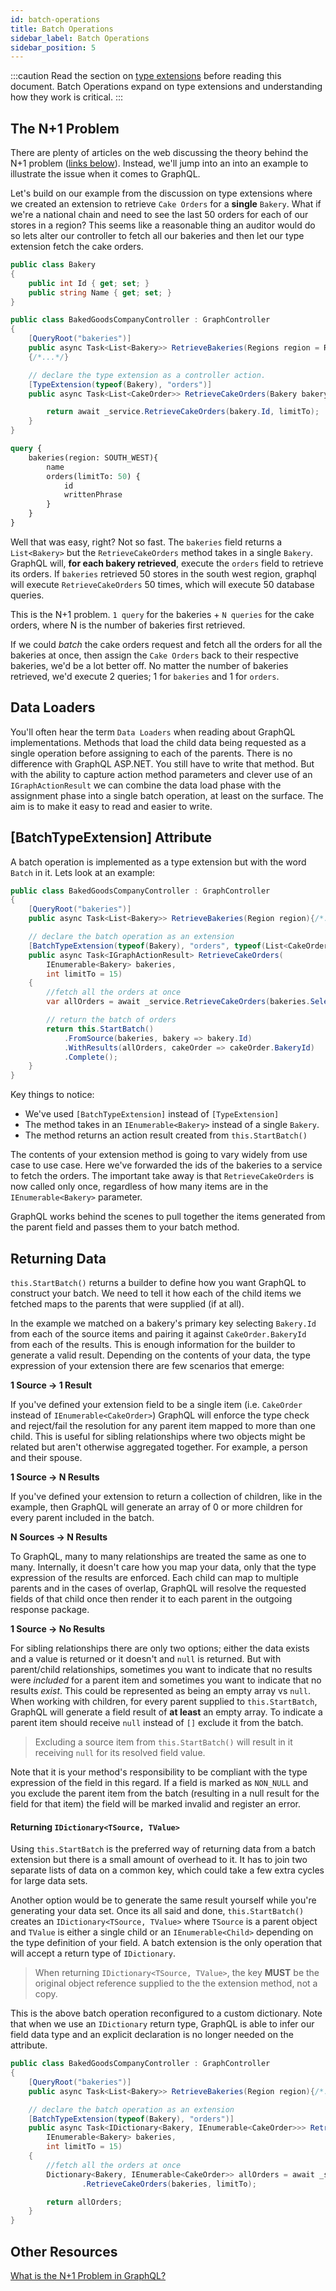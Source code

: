 ```yaml
---
id: batch-operations
title: Batch Operations
sidebar_label: Batch Operations
sidebar_position: 5
---
```


:::caution 
Read the section on [type extensions](./type-extensions) before reading this document. Batch Operations expand on type extensions and understanding how they work is critical.
:::

## The N+1 Problem

There are plenty of articles on the web discussing the theory behind the N+1 problem ([links below](./batch-operations#other-resources)). Instead, we'll jump into an into an example to illustrate the issue when it comes to GraphQL.

Let's build on our example from the discussion on type extensions where we created an extension to retrieve `Cake Orders` for a **single** `Bakery`. What if we're a national chain and need to see the last 50 orders for each of our stores in a region? This seems like a reasonable thing an auditor would do so lets alter our controller to fetch all our bakeries and then let our type extension fetch the cake orders.

```csharp title="Retrieving Multiple Bakeries"
public class Bakery
{
    public int Id { get; set; }
    public string Name { get; set; }
}

public class BakedGoodsCompanyController : GraphController
{
    [QueryRoot("bakeries")]
    public async Task<List<Bakery>> RetrieveBakeries(Regions region = Regions.All)
    {/*...*/}

    // declare the type extension as a controller action.
    [TypeExtension(typeof(Bakery), "orders")]
    public async Task<List<CakeOrder>> RetrieveCakeOrders(Bakery bakery, int limitTo = 15){

        return await _service.RetrieveCakeOrders(bakery.Id, limitTo);
    }
}
```

```graphql title="Sample Query"
query {
    bakeries(region: SOUTH_WEST){
        name
        orders(limitTo: 50) {
            id
            writtenPhrase
        }
    }
}
```

Well that was easy, right? Not so fast. The `bakeries` field returns a `List<Bakery>` but the `RetrieveCakeOrders` method takes in a single `Bakery`. GraphQL will, **for each bakery retrieved**, execute the `orders` field to retrieve its orders. If `bakeries` retrieved 50 stores in the south west region, graphql will execute `RetrieveCakeOrders` 50 times, which will execute 50 database queries.

This is the N+1 problem. `1 query` for the bakeries + `N queries` for the cake orders, where N is the number of bakeries first retrieved.

If we could _batch_ the cake orders request and fetch all the orders for all the bakeries at once, then assign the `Cake Orders` back to their respective bakeries, we'd be a lot better off. No matter the number of bakeries retrieved, we'd execute 2 queries; 1 for `bakeries` and 1 for `orders`.

## Data Loaders

You'll often hear the term `Data Loaders` when reading about GraphQL implementations. Methods that load the child data being requested as a single operation before assigning to each of the parents. There is no difference with GraphQL ASP.NET. You still have to write that method. But with the ability to capture action method parameters and clever use of an `IGraphActionResult` we can combine the data load phase with the assignment phase into a single batch operation, at least on the surface. The aim is to make it easy to read and easier to write.

## \[BatchTypeExtension\] Attribute

A batch operation is implemented as a type extension but with the word `Batch` in it. Lets look at an example:

```csharp title="A Batch Type Extension"
public class BakedGoodsCompanyController : GraphController
{
    [QueryRoot("bakeries")]
    public async Task<List<Bakery>> RetrieveBakeries(Region region){/*...*/}

    // declare the batch operation as an extension
    [BatchTypeExtension(typeof(Bakery), "orders", typeof(List<CakeOrder>))]
    public async Task<IGraphActionResult> RetrieveCakeOrders(
        IEnumerable<Bakery> bakeries,
        int limitTo = 15)
    {
        //fetch all the orders at once
        var allOrders = await _service.RetrieveCakeOrders(bakeries.Select(x => x.Id), limitTo);

        // return the batch of orders
        return this.StartBatch()
            .FromSource(bakeries, bakery => bakery.Id)
            .WithResults(allOrders, cakeOrder => cakeOrder.BakeryId)
            .Complete();
    }
}
```

Key things to notice:

-   We've used `[BatchTypeExtension]` instead of `[TypeExtension]`
-   The method takes in an `IEnumerable<Bakery>` instead of a single `Bakery`.
-   The method returns an action result created from `this.StartBatch()`

The contents of your extension method is going to vary widely from use case to use case. Here we've forwarded the ids of the bakeries to a service to fetch the orders. The important take away is that `RetrieveCakeOrders` is now called only once, regardless of how many items are in the `IEnumerable<Bakery>` parameter.

GraphQL works behind the scenes to pull together the items generated from the parent field and passes them to your batch method.

## Returning Data

`this.StartBatch()` returns a builder to define how you want GraphQL to construct your batch. We need to tell it how each of the child items we fetched maps to the parents that were supplied (if at all).

In the example we matched on a bakery's primary key selecting `Bakery.Id` from each of the source items and pairing it against `CakeOrder.BakeryId` from each of the results. This is enough information for the builder to generate a valid result. Depending on the contents of your data, the type expression of your extension there are few scenarios that emerge:

**1 Source -> 1 Result**

If you've defined your extension field to be a single item (i.e. `CakeOrder` instead of `IEnumerable<CakeOrder>`) GraphQL will enforce the type check and reject/fail the resolution for any parent item mapped to more than one child. This is useful for sibling relationships where two objects might be related but aren't otherwise aggregated together. For example, a person and their spouse.

**1 Source -> N Results**

If you've defined your extension to return a collection of children, like in the example, then GraphQL will generate an array of 0 or more children for every parent included in the batch.

**N Sources -> N Results**

To GraphQL, many to many relationships are treated the same as one to many. Internally, it doesn't care how you map your data, only that the type expression of the results are enforced. Each child can map to multiple parents and in the cases of overlap, GraphQL will resolve the requested fields of that child once then render it to each parent in the outgoing response package.

**1 Source -> No Results**

For sibling relationships there are only two options; either the data exists and a value is returned or it doesn't and `null` is returned. But with parent/child relationships, sometimes you want to indicate that no results were _included_ for a parent item and sometimes you want to indicate that no results _exist_. This could be represented as being an empty array vs `null`. When working with children, for every parent supplied to `this.StartBatch`, GraphQL will generate a field result of **at least** an empty array. To indicate a parent item should receive `null` instead of `[]` exclude it from the batch.

> Excluding a source item from `this.StartBatch()` will result in it receiving `null` for its resolved field value.

Note that it is your method's responsibility to be compliant with the type expression of the field in this regard. If a field is marked as `NON_NULL` and you exclude the parent item from the batch (resulting in a null result for the field for that item) the field will be marked invalid and register an error.

#### Returning `IDictionary<TSource, TValue>`

Using `this.StartBatch` is the preferred way of returning data from a batch extension but there is a small amount of overhead to it. It has to join two separate lists of data on a common key, which could take a few extra cycles for large data sets.

Another option would be to generate the same result yourself while you're generating your data set. Once its all said and done, `this.StartBatch()` creates an `IDictionary<TSource, TValue>` where `TSource` is a parent object and `TValue` is either a single child or an `IEnumerable<Child>` depending on the type definition of your field. A batch extension is the only operation that will accept a return type of `IDictionary`.

> When returning `IDictionary<TSource, TValue>`, the key **MUST** be the original object reference supplied to the the extension method, not a copy.

This is the above batch operation reconfigured to a custom dictionary. Note that when we use an `IDictionary` return type, GraphQL is able to infer our field data type and an explicit declaration is no longer needed on the attribute.

```csharp title="Using a Custom Dictionary"
public class BakedGoodsCompanyController : GraphController
{
    [QueryRoot("bakeries")]
    public async Task<List<Bakery>> RetrieveBakeries(Region region){/*...*/}

    // declare the batch operation as an extension
    [BatchTypeExtension(typeof(Bakery), "orders")]
    public async Task<IDictionary<Bakery, IEnumerable<CakeOrder>>> RetrieveCakeOrders(
        IEnumerable<Bakery> bakeries,
        int limitTo = 15)
    {
        //fetch all the orders at once
        Dictionary<Bakery, IEnumerable<CakeOrder>> allOrders = await _service
                .RetrieveCakeOrders(bakeries, limitTo);

        return allOrders;
    }
}
```

## Other Resources

[What is the N+1 Problem in GraphQL?](https://itnext.io/what-is-the-n-1-problem-in-graphql-dd4921cb3c1a)
